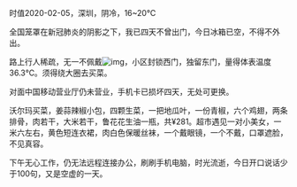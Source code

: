 时值2020-02-05，深圳，阴冷，16~20℃

  全国笼罩在新冠肺炎的阴影之下，我已四天不曾出门，今日冰箱已空，不得不外出。

  路上行人稀疏，无一不佩戴![img](file:///C:\Users\kexin\AppData\Local\Temp\SGPicFaceTpBq\50992\6B18CA7C.png)，小区封锁西门，独留东门，量得体表温度36.3℃。须得绕大圈去买菜。

  对面中国移动营业厅仍未营业，手机卡已损坏四天，无处可更换。

  沃尔玛买菜，姜蒜辣椒小包，四颗生菜，一把地瓜叶，一份青椒，六个鸡翅，两条排骨，肉若干，大米若干，鲁花花生油一瓶，共¥281。超市遇见一对小美女，一米六左右，黄色短连衣裙，肉白色保暖丝袜，一个戴眼镜，一个不戴，口罩遮脸，不见真容。

  下午无心工作，仍无法远程连接办公，刷刷手机电脑，时光流逝，今日开口说话少于100句，又是空虚的一天。

